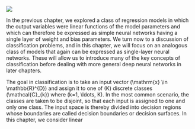 ![](https://cdn.mathpix.com/cropped/2024_05_26_bf6b853468e691ca09c4g-1.jpg?height=1250&width=1248&top_left_y=215&top_left_x=409)

In the previous chapter, we explored a class of regression models in which the output variables were linear functions of the model parameters and which can therefore be expressed as simple neural networks having a single layer of weight and bias parameters. We turn now to a discussion of classification problems, and in this chapter, we will focus on an analogous class of models that again can be expressed as single-layer neural networks. These will allow us to introduce many of the key concepts of classification before dealing with more general deep neural networks in later chapters.

The goal in classification is to take an input vector \(\mathrm{x} \in \mathbb{R}^{D}\) and assign it to one of \(K\) discrete classes \(\mathcal{C}_{k}\) where \(k=1, \ldots, K\). In the most common scenario, the classes are taken to be disjoint, so that each input is assigned to one and only one class. The input space is thereby divided into decision regions whose boundaries are called decision boundaries or decision surfaces. In this chapter, we consider linear